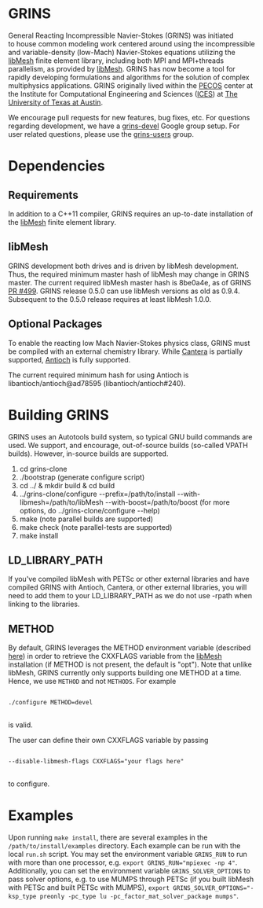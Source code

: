 GRINS
=======

General Reacting Incompressible Navier-Stokes (GRINS) was initiated                                                                                                                                                      
to house common modeling work centered around using the incompressible
and variable-density (low-Mach) Navier-Stokes equations
utilizing the [libMesh](https://github.com/libMesh/libmesh.git) finite
element library, including both MPI and MPI+threads parallelism,
as provided by [libMesh](https://github.com/libMesh/libmesh.git). 
GRINS has now become a tool for rapidly developing
formulations and algorithms for the solution of complex multiphysics
applications. 
GRINS originally lived within
the [PECOS](http://pecos.ices.utexas.edu) center at the Institute for Computational
Engineering and Sciences ([ICES](https://www.ices.utexas.edu))
at [The University of Texas at Austin](https://www.utexas.edu).

We encourage pull requests for new features, bug fixes, etc. For questions regarding development,
we have a [grins-devel](https://groups.google.com/forum/#!forum/grins-devel) Google group setup. For user related questions, please use the [grins-users](https://groups.google.com/forum/#!forum/grins-users)
group.

Dependencies
============

Requirements
------------

In addition to a C++11 compiler, GRINS requires an up-to-date installation of the [libMesh](https://github.com/libMesh/libmesh.git) finite element library. 

libMesh
-------
GRINS development both drives and is driven by libMesh development. Thus, the required minimum master hash of libMesh may change in GRINS master. The current required libMesh master hash is 8be0a4e, as of GRINS [PR #499](https://github.com/grinsfem/grins/pull/499).
GRINS release 0.5.0 can use libMesh versions as old as 0.9.4. Subsequent to
the 0.5.0 release requires at least libMesh 1.0.0.


Optional Packages
-----------------

To enable the reacting low Mach Navier-Stokes physics class, GRINS must be compiled with
an external chemistry library. While [Cantera](http://code.google.com/p/cantera/) is
partially supported, [Antioch](https://github.com/libantioch/antioch) is fully
supported.

The current required minimum hash for using Antioch is libantioch/antioch@ad78595 (libantioch/antioch#240).


Building GRINS 
================

GRINS uses an Autotools build system, so typical GNU build commands are used. We support, and encourage, out-of-source builds (so-called VPATH builds). However, in-source builds are supported.

1. cd grins-clone
2. ./bootstrap (generate configure script)
3. cd ../ & mkdir build & cd build
4. ../grins-clone/configure --prefix=/path/to/install --with-libmesh=/path/to/libMesh --with-boost=/path/to/boost (for more options, do ../grins-clone/configure --help)
5. make (note parallel builds are supported)
6. make check (note parallel-tests are supported)
7. make install

LD_LIBRARY_PATH
---------------

If you've compiled libMesh with PETSc or other external libraries and have compiled GRINS with Antioch, Cantera, or other external libraries, you will need to add them to your LD_LIBRARY_PATH as we do not use -rpath when linking to the libraries.

METHOD
------

By default, GRINS leverages the METHOD environment variable
(described [here](https://github.com/libMesh/libmesh/blob/master/README.md)) in order to
retrieve the CXXFLAGS variable from the [libMesh](https://github.com/libMesh/libmesh.git)
installation (if METHOD is not present, the default is "opt"). Note that unlike libMesh,
GRINS currently only supports building one METHOD at a time. Hence, we use `METHOD` and
not `METHODS`. For example
<pre><code>
./configure METHOD=devel
</code>
</pre>
is valid.

The user can define
their own CXXFLAGS variable by passing 
<pre><code>
--disable-libmesh-flags CXXFLAGS="your flags here"
</code>
</pre>
to configure.

Examples
========

Upon running `make install`, there are several examples in the `/path/to/install/examples` directory. Each example can be run with the local `run.sh` script. You may set the environment variable `GRINS_RUN` to run with more than one processor, e.g. `export GRINS_RUN="mpiexec -np 4"`. Additionally, you can set the environment variable `GRINS_SOLVER_OPTIONS` to pass solver options, e.g. to use MUMPS through PETSc (if you built libMesh with PETSc and built PETSc with MUMPS), `export GRINS_SOLVER_OPTIONS="-ksp_type preonly -pc_type lu -pc_factor_mat_solver_package mumps"`.
